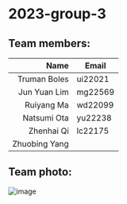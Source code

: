 # 2023-group-3

## Team members:

| Name | Email |
|-----:|---------------|
|Truman Boles| ui22021 |
|Jun Yuan Lim| mg22569 |
|Ruiyang Ma| wd22099 |
|Natsumi Ota| yu22238  |
|Zhenhai Qi| lc22175 |
|Zhuobing Yang|  |

## Team photo:

![image](https://github.com/UoB-COMSM0110/2023-group-3/blob/main/teamphoto.jpeg)
